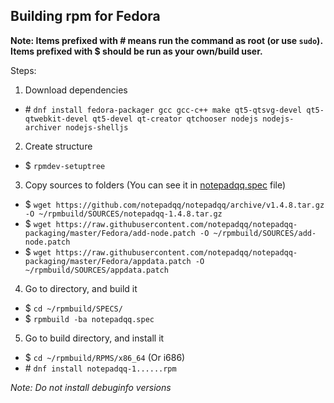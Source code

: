 ## Building rpm for Fedora

**Note: Items prefixed with \# means run the command as root (or use `sudo`). Items prefixed with $ should be run as your own/build user.**

Steps:

1. Download dependencies

  * \# `dnf install fedora-packager gcc gcc-c++ make qt5-qtsvg-devel qt5-qtwebkit-devel qt5-devel qt-creator qtchooser nodejs nodejs-archiver nodejs-shelljs`

2. Create structure

  * $ `rpmdev-setuptree`

3. Copy sources to folders (You can see it in [notepadqq.spec](https://raw.githubusercontent.com/notepadqq/notepadqq-packaging/master/Fedora/notepadqq.spec) file)

  * $ `wget https://github.com/notepadqq/notepadqq/archive/v1.4.8.tar.gz -O ~/rpmbuild/SOURCES/notepadqq-1.4.8.tar.gz`
  * $ `wget https://raw.githubusercontent.com/notepadqq/notepadqq-packaging/master/Fedora/add-node.patch -O ~/rpmbuild/SOURCES/add-node.patch`
  * $ `wget https://raw.githubusercontent.com/notepadqq/notepadqq-packaging/master/Fedora/appdata.patch -O ~/rpmbuild/SOURCES/appdata.patch`

4. Go to directory, and build it

  * $ `cd ~/rpmbuild/SPECS/`
  * $ `rpmbuild -ba notepadqq.spec`

5. Go to build directory, and install it

  * $ `cd ~/rpmbuild/RPMS/x86_64`  (Or i686)
  * \# `dnf install notepadqq-1......rpm`

_Note: Do not install debuginfo versions_
